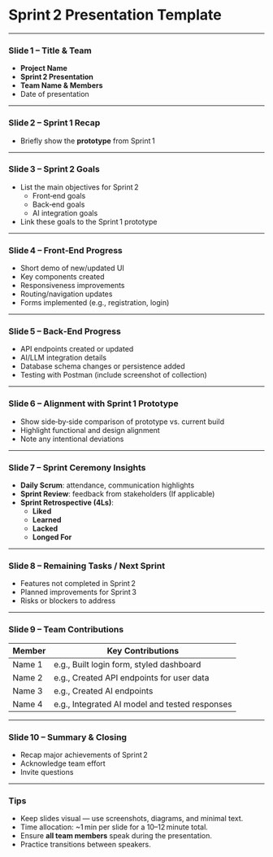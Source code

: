 # Sprint 2 Presentation Template

---

### **Slide 1 – Title & Team**
- **Project Name**
- **Sprint 2 Presentation**
- **Team Name & Members**
- Date of presentation

---

### **Slide 2 – Sprint 1 Recap**
- Briefly show the **prototype** from Sprint 1


---

### **Slide 3 – Sprint 2 Goals**
- List the main objectives for Sprint 2
  - Front‑end goals
  - Back‑end goals
  - AI integration goals
- Link these goals to the Sprint 1 prototype

---

### **Slide 4 – Front‑End Progress**
- Short demo of new/updated UI
- Key components created
- Responsiveness improvements
- Routing/navigation updates
- Forms implemented (e.g., registration, login)

---

### **Slide 5 – Back‑End Progress**
- API endpoints created or updated
- AI/LLM integration details
- Database schema changes or persistence added
- Testing with Postman (include screenshot of collection)

---

### **Slide 6 – Alignment with Sprint 1 Prototype**
- Show side‑by‑side comparison of prototype vs. current build
- Highlight functional and design alignment
- Note any intentional deviations

---

### **Slide 7 – Sprint Ceremony Insights**
- **Daily Scrum**: attendance, communication highlights
- **Sprint Review**: feedback from stakeholders (If applicable)
- **Sprint Retrospective (4Ls)**:
  - **Liked**
  - **Learned**
  - **Lacked**
  - **Longed For**

---

### **Slide 8 – Remaining Tasks / Next Sprint**
- Features not completed in Sprint 2
- Planned improvements for Sprint 3
- Risks or blockers to address

---

### **Slide 9 – Team Contributions**
| Member | Key Contributions |
|--------|-------------------|
| Name 1 | e.g., Built login form, styled dashboard |
| Name 2 | e.g., Created API endpoints for user data |
| Name 3 | e.g., Created AI endpoints  |
| Name 4 | e.g., Integrated AI model and tested responses |


---

### **Slide 10 – Summary & Closing**
- Recap major achievements of Sprint 2
- Acknowledge team effort
- Invite questions

---

### **Tips**
- Keep slides visual — use screenshots, diagrams, and minimal text.
- Time allocation: ~1 min per slide for a 10–12 minute total.
- Ensure **all team members** speak during the presentation.
- Practice transitions between speakers.

